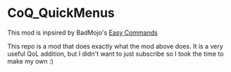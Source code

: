 # CoQ_QuickMenus
This mod is inpsired by BadMojo's [Easy Commands](https://steamcommunity.com/sharedfiles/filedetails/?id=2722501066&searchtext=)

This repo is a mod that does exactly what the mod above does. It is a very useful QoL addition, but I didn't want to just subscribe so I took the time to make my own :)
